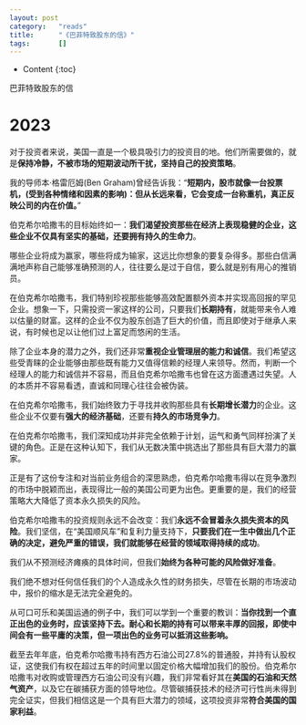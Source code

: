 ```yaml
---
layout:	post
category:	"reads"
title:		"《巴菲特致股东的信》"
tags:		[]
---
```

- Content
{:toc}


巴菲特致股东的信

# 2023

对于投资者来说，美国一直是一个极具吸引力的投资目的地。他们所需要做的，就是**保持冷静，不被市场的短期波动所干扰，坚持自己的投资策略**。

我的导师本·格雷厄姆(Ben Graham)曾经告诉我：“**短期内，股市就像一台投票机，(受到各种情绪和因素的影响)：但从长远来看，它会变成一台称重机，真正反映公司的内在价值。**”


伯克希尔哈撒韦的目标始终如一：**我们渴望投资那些在经济上表现稳健的企业，这些企业不仅具有坚实的基础，还要拥有持久的生命力**。

哪些企业将成为赢家，哪些将成为输家，这远比你想象的要复杂得多。那些白信满满地声称自己能够准确预测的人，往往要么是过于自信，要么就是别有用心的推销员。

在伯克希尔哈撒韦，我们特别珍视那些能够高效配置额外资本并实现高回报的罕见企业。想象一下，只需投资一家这样的公司，只要我们**长期持有**，就能带来令人难以估量的财富。这样的企业不仅为股东创造了巨大的价值，而且即使对于继承人来说，有时候也足以让他们过上富足而悠闲的生活。


除了企业本身的潜力之外，我们还非常**重视企业管理层的能力和诚信**。我们希望这些受青睐的企业能够由那些既有能力又值得信赖的经理人来领导。然而，判断一个经理人的能力和诚信并不容易，而且伯克希尔哈撒韦也曾在这方面遭遇过失望。人的本质并不容易看透，直诚和同理心往往会被伪装。


在伯克希尔哈撒韦，我们始终致力于寻找并收购那些具有**长期增长潜力**的企业。这些企业不仅要有**强大的经济基础**，还要有**持久的市场竞争力**。

在伯克希尔哈撒韦，我们深知成功并非完全依赖于计划，运气和勇气同样扮演了关键的角色。正是在这种认知下，我们从无数决策中挑选出了那些具有巨大潜力的赢家。


正是有了这份专注和对当前业务组合的深思熟虑，伯克希尔哈撒韦得以在竞争激烈的市场中脱颖而出，表现得比一般的美国公司更为出色。更重要的是，我们的经营策略大大降低了资本永久损失的风险。


伯克希尔哈撒韦的投资规则永远不会改变：我们**永远不会冒着永久损失资本的风险**。我们坚信，在“美国顺风车”和复利力量支持下，**只要我们在一生中做出几个正确的决定，避免严重的错误，我们就能够在经营的领域取得持续的成功**。


我们从不预测经济瘫痪的具体时间，但我们**始终为各种可能的风险做好准备**。

我们绝不想对任何信任我们的个人造成永久性的财务损失，尽管在长期的市场波动中，报价的缩水是无法完全避免的。

从可口可乐和美国运通的例子中，我们可以学到一个重要的教训：**当你找到一个直正出色的业务时，应该坚持下去。耐心和长期的持有可以带来丰厚的回报，即使中间会有一些平庸的决策，但一项出色的业务可以抵消这些影响。**

截至去年年底，伯克希尔哈撒韦持有西方石油公司27.8%的普通股，并持有认股权证，这使我们有权在超过五年的时间里以固定价格大幅增加我们的股份。伯克希尔哈撒韦对收购或管理西方石油公司没有兴趣，我们非常看好其在**美国的石油和天然气资产**，以及它在碳捕获方面的领导地位。尽管碳捕获技术的经济可行性尚未得到完全证实，但我们相信这是一个具有巨大潜力的领域，这项投资非常**符合美国的国家利益**。

